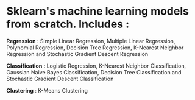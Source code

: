 # Sklearn's machine learning models from scratch. Includes :

**Regression** : Simple Linear Regression, Multiple Linear Regression, Polynomial Regression, Decision Tree Regression, K-Nearest Neighbor Regression and Stochastic Gradient Descent Regression 

**Classification** : Logistic Regression, K-Nearest Neighbor Classification, Gaussian Naive Bayes Classification, Decision Tree Classification and Stochastic Gradient Descent Classification

**Clustering** : K-Means Clustering

